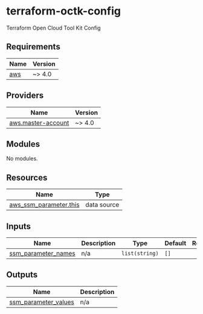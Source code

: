 # terraform-octk-config
Terraform Open Cloud Tool Kit Config

<!-- BEGIN_TF_DOCS -->
## Requirements

| Name | Version |
|------|---------|
| <a name="requirement_aws"></a> [aws](#requirement\_aws) | ~> 4.0 |

## Providers

| Name | Version |
|------|---------|
| <a name="provider_aws.master-account"></a> [aws.master-account](#provider\_aws.master-account) | ~> 4.0 |

## Modules

No modules.

## Resources

| Name | Type |
|------|------|
| [aws_ssm_parameter.this](https://registry.terraform.io/providers/hashicorp/aws/latest/docs/data-sources/ssm_parameter) | data source |

## Inputs

| Name | Description | Type | Default | Required |
|------|-------------|------|---------|:--------:|
| <a name="input_ssm_parameter_names"></a> [ssm\_parameter\_names](#input\_ssm\_parameter\_names) | n/a | `list(string)` | `[]` | no |

## Outputs

| Name | Description |
|------|-------------|
| <a name="output_ssm_parameter_values"></a> [ssm\_parameter\_values](#output\_ssm\_parameter\_values) | n/a |
<!-- END_TF_DOCS -->